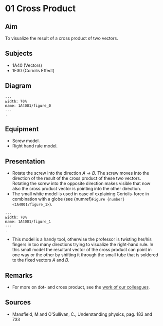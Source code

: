 # 01 Cross Product 
    

## Aim

To visualize the result of a cross product of two vectors.    
  

## Subjects   

* 1A40 (Vectors) 
* 1E30 (Coriolis Effect)   
  

## Diagram   
   
```{figure} figures/figure_0.png  
---
width: 70%  
name: 1A4001/figure_0  
---
.
``` 


## Equipment   

*  Screw model. 
*  Right hand rule model.
     

## Presentation   

*  Rotate the screw into the direction $A \rightarrow B$. The screw moves into the direction of the result of the cross product of these two vectors. Rotating the screw into the opposite direction makes visible that now also the cross product vector is pointing into the other direction. 
*  The small white model is used in case of explaining Coriolis-force in combination with a globe (see {numref}`Figure {number} <1A4001/figure_1>`).  

```{figure} figures/figure_1.png  
---  
width: 70%  
name: 1A4001/figure_1
---  
.
``` 
 
*  This model is a handy tool, otherwise the professor is twisting her/his fingers in too many directions trying to visualize the right-hand rule. In this small model the resultant vector of the cross product can point in one way or the other by shifting it through the small tube that is soldered to the fixed vectors $A$ and $B$.
    

## Remarks   

*  For more on dot- and cross product, see the [work of our colleagues](https://interactivetextbooks.tudelft.nl/linear-algebra/Chapter1/intro.html).    
  

## Sources   

*  Mansfield, M and O'Sullivan, C., Understanding physics, pag. 183 and 733
  